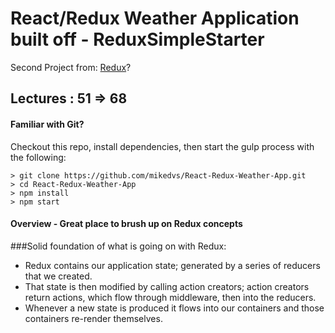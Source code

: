 # React/Redux Weather Application built off - ReduxSimpleStarter 
Second Project from: [Redux](https://www.udemy.com/react-redux/)?

## Lectures : 51 => 68 


#### Familiar with Git?
Checkout this repo, install dependencies, then start the gulp process with the following:

```
> git clone https://github.com/mikedvs/React-Redux-Weather-App.git
> cd React-Redux-Weather-App
> npm install
> npm start
```

#### Overview - Great place to brush up on Redux concepts

###Solid foundation of what is going on with Redux:

- Redux contains our application state; generated by a series of reducers that we created.
- That state is then modified by calling action creators; action creators return actions, which flow through middleware, then into the reducers.
- Whenever a new state is produced it flows into our containers and those containers re-render themselves.


